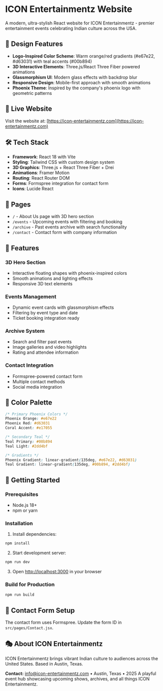 # ICON Entertainmentz Website

A modern, ultra-stylish React website for ICON Entertainmentz - premier entertainment events celebrating Indian culture across the USA.

## 🎨 Design Features

- **Logo-Inspired Color Scheme**: Warm orange/red gradients (#e67e22, #d63031) with teal accents (#00b894)
- **3D Interactive Elements**: Three.js/React Three Fiber powered animations
- **Glassmorphism UI**: Modern glass effects with backdrop blur
- **Responsive Design**: Mobile-first approach with smooth animations
- **Phoenix Theme**: Inspired by the company's phoenix logo with geometric patterns

## 🚀 Live Website

Visit the website at: [https://icon-entertainmentz.com](https://icon-entertainmentz.com)

## 🛠️ Tech Stack

- **Framework**: React 18 with Vite
- **Styling**: Tailwind CSS with custom design system
- **3D Graphics**: Three.js + React Three Fiber + Drei
- **Animations**: Framer Motion
- **Routing**: React Router DOM
- **Forms**: Formspree integration for contact form
- **Icons**: Lucide React

## 📱 Pages

- `/` - About Us page with 3D hero section
- `/events` - Upcoming events with filtering and booking
- `/archive` - Past events archive with search functionality
- `/contact` - Contact form with company information

## 🎯 Features

### 3D Hero Section
- Interactive floating shapes with phoenix-inspired colors
- Smooth animations and lighting effects
- Responsive 3D text elements

### Events Management
- Dynamic event cards with glassmorphism effects
- Filtering by event type and date
- Ticket booking integration ready

### Archive System
- Search and filter past events
- Image galleries and video highlights
- Rating and attendee information

### Contact Integration
- Formspree-powered contact form
- Multiple contact methods
- Social media integration

## 🎨 Color Palette

```css
/* Primary Phoenix Colors */
Phoenix Orange: #e67e22
Phoenix Red: #d63031
Coral Accent: #e17055

/* Secondary Teal */
Teal Primary: #00b894
Teal Light: #2dd4bf

/* Gradients */
Phoenix Gradient: linear-gradient(135deg, #e67e22, #d63031)
Teal Gradient: linear-gradient(135deg, #00b894, #2dd4bf)
```

## 🚀 Getting Started

### Prerequisites
- Node.js 18+ 
- npm or yarn

### Installation

1. Install dependencies:
```bash
npm install
```

2. Start development server:
```bash
npm run dev
```

3. Open [http://localhost:3000](http://localhost:3000) in your browser

### Build for Production

```bash
npm run build
```

## 📧 Contact Form Setup

The contact form uses Formspree. Update the form ID in `src/pages/Contact.jsx`.

## 🎭 About ICON Entertainmentz

ICON Entertainmentz brings vibrant Indian culture to audiences across the United States. Based in Austin, Texas.

**Contact:** info@icon-entertainmentz.com • Austin, Texas • 2025
A playful event hub showcasing upcoming shows, archives, and all things ICON Entertainmentz.
